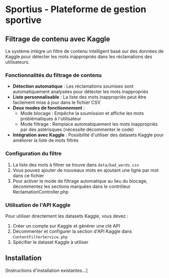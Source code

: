 # Sportius - Plateforme de gestion sportive

## Filtrage de contenu avec Kaggle

Le système intègre un filtre de contenu intelligent basé sur des données de Kaggle pour détecter les mots inappropriés dans les réclamations des utilisateurs.

### Fonctionnalités du filtrage de contenu

- **Détection automatique** : Les réclamations soumises sont automatiquement analysées pour détecter les mots inappropriés
- **Liste personnalisable** : La liste des mots inappropriés peut être facilement mise à jour dans le fichier CSV
- **Deux modes de fonctionnement** :
  - Mode blocage : Empêche la soumission et affiche les mots problématiques à l'utilisateur
  - Mode filtrage : Remplace automatiquement les mots inappropriés par des astérisques (nécessite décommenter le code)
- **Intégration avec Kaggle** : Possibilité d'utiliser des datasets Kaggle pour améliorer la liste de mots filtrés

### Configuration du filtre

1. La liste des mots à filtrer se trouve dans `data/bad_words.csv`
2. Vous pouvez ajouter de nouveaux mots en ajoutant une ligne par mot dans ce fichier
3. Pour activer le mode de filtrage automatique au lieu du blocage, décommentez les sections marquées dans le contrôleur ReclamationController.php

### Utilisation de l'API Kaggle

Pour utiliser directement les datasets Kaggle, vous devez :

1. Créer un compte sur Kaggle et générer une clé API
2. Décommenter et configurer la section d'API Kaggle dans `ContentFilterService.php`
3. Spécifier le dataset Kaggle à utiliser

## Installation

[Instructions d'installation existantes...] 